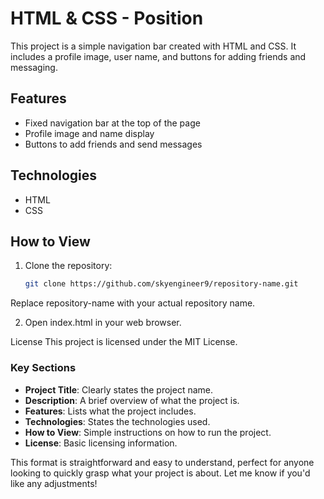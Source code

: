 # HTML & CSS - Position

This project is a simple navigation bar created with HTML and CSS. It includes a profile image, user name, and buttons for adding friends and messaging.

## Features

- Fixed navigation bar at the top of the page
- Profile image and name display
- Buttons to add friends and send messages

## Technologies

- HTML
- CSS

## How to View

1. Clone the repository:
   ```bash
   git clone https://github.com/skyengineer9/repository-name.git
Replace repository-name with your actual repository name.

2. Open index.html in your web browser.

License
This project is licensed under the MIT License.


### Key Sections
- **Project Title**: Clearly states the project name.
- **Description**: A brief overview of what the project is.
- **Features**: Lists what the project includes.
- **Technologies**: States the technologies used.
- **How to View**: Simple instructions on how to run the project.
- **License**: Basic licensing information.

This format is straightforward and easy to understand, perfect for anyone looking to quickly grasp what your project is about. Let me know if you'd like any adjustments!


